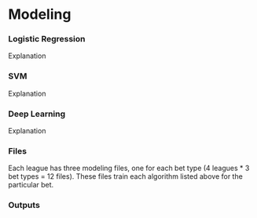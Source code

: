 # Modeling


### Logistic Regression
Explanation


### SVM
Explanation


### Deep Learning
Explanation

### Files
Each league has three modeling files, one for each bet type (4 leagues * 3 bet types = 12 files). 
These files train each algorithm listed above for the particular bet.

### Outputs
